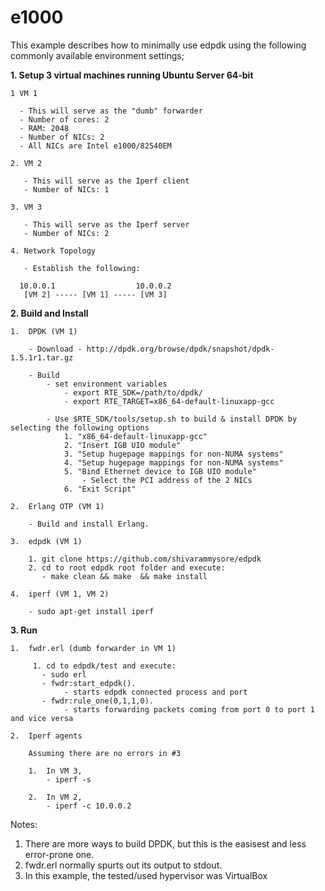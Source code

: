 e1000
=====

This example describes how to minimally use edpdk using the following commonly available environment settings;

**1.  Setup 3 virtual machines running Ubuntu Server 64-bit**


    1 VM 1
    
      - This will serve as the "dumb" forwarder
      - Number of cores: 2
      - RAM: 2048
      - Number of NICs: 2 
      - All NICs are Intel e1000/82540EM
      
    2. VM 2
    
       - This will serve as the Iperf client
       - Number of NICs: 1
       
    3. VM 3
    
       - This will serve as the Iperf server
       - Number of NICs: 2
       
    4. Network Topology

       - Establish the following:
    
      10.0.0.1                  10.0.0.2    
       [VM 2] ----- [VM 1] ----- [VM 3]
    
**2.  Build and Install**


    1.  DPDK (VM 1)
    
        - Download - http://dpdk.org/browse/dpdk/snapshot/dpdk-1.5.1r1.tar.gz
        
        - Build
            - set environment variables
                - export RTE_SDK=/path/to/dpdk/
                - export RTE_TARGET=x86_64-default-linuxapp-gcc
                    
            - Use $RTE_SDK/tools/setup.sh to build & install DPDK by selecting the following options
                1. "x86_64-default-linuxapp-gcc"
                2. "Insert IGB UIO module"
                3. "Setup hugepage mappings for non-NUMA systems"
                4. "Setup hugepage mappings for non-NUMA systems"
                5. "Bind Ethernet device to IGB UIO module"
                    - Select the PCI address of the 2 NICs
                6. "Exit Script"
                
    2.  Erlang OTP (VM 1)
    
        - Build and install Erlang.
        
    3.  edpdk (VM 1)
    
        1. git clone https://github.com/shivarammysore/edpdk
        2. cd to root edpdk root folder and execute:
           - make clean && make  && make install

    4.  iperf (VM 1, VM 2)

        - sudo apt-get install iperf
       
**3. Run**

    1.  fwdr.erl (dumb forwarder in VM 1) 
    
         1. cd to edpdk/test and execute:
           - sudo erl
           - fwdr:start_edpdk().
                - starts edpdk connected process and port
           - fwdr:rule_one(0,1,1,0).
                - starts forwarding packets coming from port 0 to port 1 and vice versa
                  
    2.  Iperf agents
    
        Assuming there are no errors in #3
        
        1.  In VM 3, 
            - iperf -s
            
        2.  In VM 2,
            - iperf -c 10.0.0.2
            

Notes:

1.  There are more ways to build DPDK, but this is the easisest and less error-prone one.
2.  fwdr.erl normally spurts out its output to stdout.
3.  In this example, the tested/used hypervisor was VirtualBox
